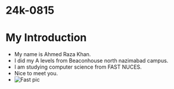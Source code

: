 # 24k-0815
# My Introduction

* My name is Ahmed Raza Khan.
* I did my A levels from Beaconhouse north nazimabad campus.
* I am studying computer science from FAST NUCES.
* Nice to meet you.
* ![Fast pic](https://i.ytimg.com/vi/kC2LL2EBTWo/hqdefault.jpg)
